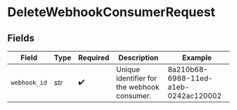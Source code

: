 # DeleteWebhookConsumerRequest


## Fields

| Field                                       | Type                                        | Required                                    | Description                                 | Example                                     |
| ------------------------------------------- | ------------------------------------------- | ------------------------------------------- | ------------------------------------------- | ------------------------------------------- |
| `webhook_id`                                | *str*                                       | :heavy_check_mark:                          | Unique identifier for the webhook consumer. | 8a210b68-6988-11ed-a1eb-0242ac120002        |